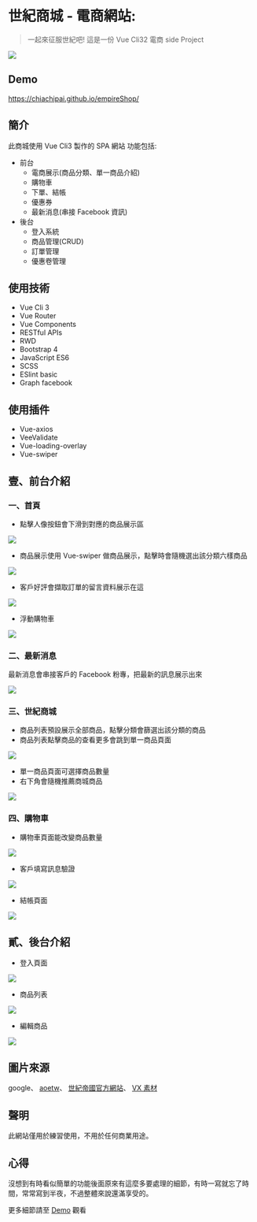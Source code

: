 # 世紀商城 - 電商網站: 
> 一起來征服世紀吧! 這是一份 Vue Cli32 電商 side Project

![](https://i.imgur.com/qPsT9KG.jpg)

## Demo
https://chiachipai.github.io/empireShop/

## 簡介
此商城使用 Vue Cli3 製作的 SPA 網站
功能包括:
- 前台
    - 電商展示(商品分類、單一商品介紹)
    - 購物車
    - 下單、結帳
    - 優惠券
    - 最新消息(串接 Facebook 資訊)
- 後台
    - 登入系統
    - 商品管理(CRUD)
    - 訂單管理
    - 優惠卷管理 
## 使用技術
- Vue Cli 3
- Vue Router
- Vue Components
- RESTful APIs
- RWD
- Bootstrap 4
- JavaScript ES6
- SCSS
- ESlint basic
- Graph facebook

## 使用插件
- Vue-axios
- VeeValidate
- Vue-loading-overlay
- Vue-swiper

## 壹、前台介紹
### 一、首頁
- 點擊人像按鈕會下滑到對應的商品展示區

![](https://i.imgur.com/xVrjXzm.jpg)

- 商品展示使用 Vue-swiper 做商品展示，點擊時會隨機選出該分類六樣商品

![](https://i.imgur.com/n1JT9qu.jpg)

- 客戶好評會擷取訂單的留言資料展示在這

![](https://i.imgur.com/eKwfh5Q.png)

- 浮動購物車

![](https://i.imgur.com/BWAVNGc.jpg)

### 二、最新消息

最新消息會串接客戶的 Facebook 粉專，把最新的訊息展示出來

![](https://i.imgur.com/UB5LobH.jpg)

### 三、世紀商城

- 商品列表預設展示全部商品，點擊分類會篩選出該分類的商品
- 商品列表點擊商品的查看更多會跳到單一商品頁面

![](https://i.imgur.com/AhYZxl8.jpg)

- 單一商品頁面可選擇商品數量
- 右下角會隨機推薦商城商品

![](https://i.imgur.com/rqE8PR9.jpg)

### 四、購物車

- 購物車頁面能改變商品數量

![](https://i.imgur.com/DQq2IsP.jpg)

- 客戶填寫訊息驗證

![](https://i.imgur.com/nnQV8Sw.jpg)


- 結帳頁面

![](https://i.imgur.com/wliT9cJ.jpg)

## 貳、後台介紹

- 登入頁面

![](https://i.imgur.com/SdJjvI7.jpg)

- 商品列表

![](https://i.imgur.com/g8jiZOo.png)

- 編輯商品

![](https://i.imgur.com/wDRv0BM.png)

## 圖片來源
google、
[aoetw](http://www.aoetw.com/)、
[世紀帝國官方網站](https://www.ageofempires.com/)、
[VX 素材](https://sites.google.com/site/closetvx/picture/02)

## 聲明
此網站僅用於練習使用，不用於任何商業用途。

## 心得
沒想到有時看似簡單的功能後面原來有這麼多要處理的細節，有時一寫就忘了時間，常常寫到半夜，不過整體來說還滿享受的。


更多細節請至 [Demo](https://chiachipai.github.io/empireShop/) 觀看
